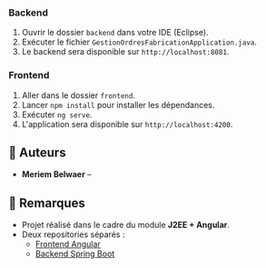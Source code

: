 


### Backend
1. Ouvrir le dossier `backend` dans votre IDE (Eclipse).
2. Exécuter le fichier `GestionOrdresFabricationApplication.java`.
3. Le backend sera disponible sur `http://localhost:8081`.

### Frontend
1. Aller dans le dossier `frontend`.
2. Lancer `npm install` pour installer les dépendances.
3. Exécuter `ng serve`.
4. L'application sera disponible sur `http://localhost:4200`.

## 📎 Auteurs

- **Meriem Belwaer** – 

## 📌 Remarques

- Projet réalisé dans le cadre du module **J2EE + Angular**.
- Deux repositories séparés :
  - [Frontend Angular](https://github.com/mariembl2/gestion-ordres-fabrication)
  - [Backend Spring Boot](https://github.com/mariembl2/ordre-fabrication-backend)
